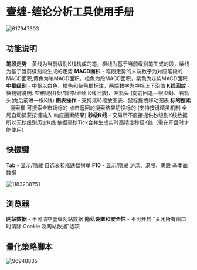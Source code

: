 
# 壹缠-缠论分析工具使用手册

![617947393](https://user-images.githubusercontent.com/2844717/144464627-e9854e0c-6aba-4274-9e86-b5035da29175.jpg)

## 功能说明

**笔段走势** - 黄线为当前级别K线构成的笔，橙线为基于当前级别笔生成的段，紫线为基于当前级别段生成的走势
**MACD面积** - 笔段走势的末端数字为对应笔段的MACD面积,黄色为笔MACD面积，橙色为段MACD面积，紫色为走势MACD面积
**中枢级别** - 中枢以白色、橙色和紫色框标注，两端数字为中枢上下沿值
**K线回放** - 快捷键说明: 空格键(开始/暂停/继续 K线回放)、左箭头 (向前回退一根K线)、右箭头(向后前进一根K线)
**图表操作** - 支持滚轮缩放图表、鼠标拖拽移动图表
**标的搜索** - 搜索框 可搜索全市场标的 点击返回的搜索结果切换标的 (支持按键精灵机制 全局自动捕获按键输入 响应搜索结果)
**秒级K线** - 交易所不直接提供秒级别K线数据 所以无秒级别历史K线 依据毫秒Tick合并生成实时高精度秒级K线（需在开盘时才能使用）

## 快捷键
**Tab** - 显示/隐藏 自选表和涨跌幅榜单 
**F10** - 显示/隐藏 沪深、港股、美股 基本面数据 

![1183238751](https://user-images.githubusercontent.com/2844717/144464712-be8d61cc-bf05-4f41-9e41-059bef4be331.jpg)

## 浏览器
**网站数据** - 不可清空壹缠网站数据
**隐私设置和安全性** - 不可开启 "关闭所有窗口时清除 Cookie 及网站数据"选项

## 量化策略脚本

![96948835](https://user-images.githubusercontent.com/2844717/144464811-bfa0a596-fc85-44df-9c6b-517b2dac754d.jpg)
